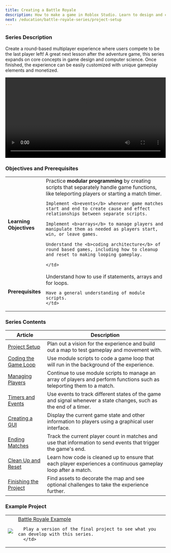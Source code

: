 ```yaml
---
title: Creating a Battle Royale
description: How to make a game in Roblox Studio. Learn to design and code a battle royale experience for Roblox as a beginner.
next: /education/battle-royale-series/project-setup
---
```


### Series Description

Create a round-based multiplayer experience where users compete to be the last player left! A great next lesson after the adventure game, this series expands on core concepts in game design and computer science. Once finished, the experience can be easily customized with unique gameplay elements and monetized.

<video controls src="../../assets/education/battle-royale-series/battleRoyal_webFinal.mp4" width="100%"></video>

### Objectives and Prerequisites

<table>
<tbody>
   <tr>
    <td width="20%"><b>Learning Objectives</b></td>
    <td>
    Practice <b>modular programming</b> by creating scripts that separately handle game functions, like teleporting players or starting a match timer.

    Implement <b>events</b> whenever game matches start and end to create cause and effect relationships between separate scripts.

    Implement <b>arrays</b> to manage players and manipulate them as needed as players start, win, or leave games.

    Understand the <b>coding architecture</b> of round based games, including how to cleanup and reset to making looping gameplay.

    </td>

   </tr>
   <tr>
    <td><b>Prerequisites</b></td>
    <td>
    Understand how to use if statements, arrays and for loops.

    Have a general understanding of module scripts.
    </td>

   </tr>
</tbody>
</table>

### Series Contents

<table>
<thead>
   <tr>
    <th>Article</th>
    <th>Description</th>
   </tr>
</thead>
<tbody>
   <tr>
    <td><a href="../../education/battle-royale-series/project-setup.md">Project Setup</a></td>
    <td>Plan out a vision for the experience and build out a map to test gameplay and movement with.</td>
   </tr>
   <tr>
    <td><a href="../../education/battle-royale-series/coding-the-game-loop.md">Coding the Game Loop</a></td>
    <td>Use module scripts to code a game loop that will run in the background of the experience.</td>
   </tr>
   <tr>
   <td><a href="../../education/battle-royale-series/managing-players.md">Managing Players</a></td>
    <td>Continue to use module scripts to manage an array of players and perform functions such as teleporting them to a match.</td>
   </tr>
   <tr>
   <td><a href="../../education/battle-royale-series/timers-and-events.md">Timers and Events</a></td>
    <td>Use events to track different states of the game and signal whenever a state changes, such as the end of a timer.</td>
   </tr>
   <tr>
   <td><a href="../../education/battle-royale-series/creating-a-gui.md">Creating a GUI</a></td>
    <td>Display the current game state and other information to players using a graphical user interface.</td>
   </tr>
    <tr>
   <td><a href="../../education/battle-royale-series/ending-matches.md">Ending Matches</a></td>
    <td>Track the current player count in matches and use that information to send events that trigger the game's end.</td>
     </tr>
     <tr>
    <td><a href="../../education/battle-royale-series/cleanup-and-reset.md">Clean Up and Reset</a></td>
    <td>Learn how code is cleaned up to ensure that each player experiences a continuous gameplay loop after a match.</td>
    </tr>
     <tr>
    <td><a href="../../education/battle-royale-series/finishing-the-project.md">Finishing the Project</a></td>
    <td>Find assets to decorate the map and see optional challenges to take the experience further.</td>
   </tr>
</tbody>
</table>

### Example Project

<table>
<tbody>
   <tr>
      <td><img src="../../assets/education/battle-royale-series/roundBased_thumbnail_alt.jpg" /></td>
      <td>
      <a href="https://www.roblox.com/games/3623999509/Battle-Royale-Template" target="_blank" rel="noopener">Battle Royale Example</a>

      Play a version of the final project to see what you can develop with this series.
      </td>

   </tr>
</tbody>
</table>
